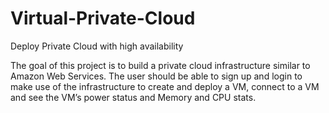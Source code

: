 # Virtual-Private-Cloud
Deploy Private Cloud with high availability

The goal of this project is to build a private cloud infrastructure similar to Amazon Web Services. The user should be able to sign up and login to make use of the infrastructure to create and deploy a VM, connect to a VM and see the VM’s power status and Memory and CPU stats.
